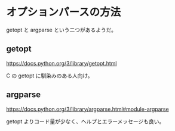 # オプションパースの方法

getopt と argparse という二つがあるようだ。

## getopt

https://docs.python.org/3/library/getopt.html

C の getopt に馴染みのある人向け。


## argparse

https://docs.python.org/3/library/argparse.html#module-argparse

getopt よりコード量が少なく、ヘルプとエラーメッセージも良い。